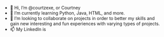 - 👋 Hi, I’m @courtzexe, or Courtney
- 🌱 I’m currently learning Python, Java, HTML, and more.
- 💞️ I’m looking to collaborate on projects in order to better my skills and gain new interesting and fun experiences with varying types of projects. 
- 📫 My LinkedIn is
